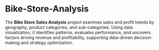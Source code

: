 # Bike-Store-Analysis
The **Bike Store Sales Analysis** project examines sales and profit trends by geography, product categories, and sub-categories. Using data visualization, it identifies patterns, evaluates performance, and uncovers factors driving revenue and profitability, supporting data-driven decision-making and strategy optimization.
